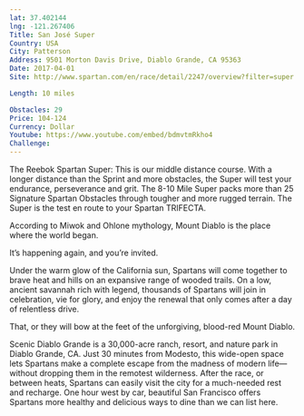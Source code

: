 ```yaml
---
lat: 37.402144
lng: -121.267406
Title: San José Super
Country: USA
City: Patterson
Address: 9501 Morton Davis Drive, Diablo Grande, CA 95363
Date: 2017-04-01
Site: http://www.spartan.com/en/race/detail/2247/overview?filter=super

Length: 10 miles

Obstacles: 29 
Price: 104-124
Currency: Dollar
Youtube: https://www.youtube.com/embed/bdmvtmRkho4
Challenge:
---
```


The Reebok Spartan Super: This is our middle distance course. With a longer distance than the Sprint and more obstacles, the Super will test your endurance, perseverance and grit. The 8-10 Mile Super packs more than 25 Signature Spartan Obstacles through tougher and more rugged terrain. The Super is the test en route to your Spartan TRIFECTA.

According to Miwok and Ohlone mythology, Mount Diablo is the place where the world began.

It’s happening again, and you’re invited.

Under the warm glow of the California sun, Spartans will come together to brave heat and hills on an expansive range of wooded trails. On a low, ancient savannah rich with legend, thousands of Spartans will join in celebration, vie for glory, and enjoy the renewal that only comes after a day of relentless drive.

That, or they will bow at the feet of the unforgiving, blood-red Mount Diablo.

Scenic Diablo Grande is a 30,000-acre ranch, resort, and nature park in Diablo Grande, CA. Just 30 minutes from Modesto, this wide-open space lets Spartans make a complete escape from the madness of modern life—without dropping them in the remotest wilderness. After the race, or between heats, Spartans can easily visit the city for a much-needed rest and recharge. One hour west by car, beautiful San Francisco offers Spartans more healthy and delicious ways to dine than we can list here.